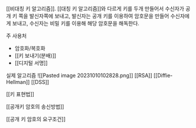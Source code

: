 [[비대칭 키 알고리즘]].
[[대칭 키 알고리즘]]와 다르게 키를 두개 만들어서 수신자가 공개 키 쪽을 발신자쪽에 보내고,
발신자는 공개 키를 이용하여 암호문을 만들어 수신자에게 보내고,
수신자는 비밀 키를 이용해 해당 암호문을 해독한다.

주 사용처
- 암호화/복호화
- [[키 보내기(분배)]]
- [[디지털 서명]]

실제 알고리즘
![[Pasted image 20231010102828.png]]
[[RSA]]
[[Diffie-Hellman]]
[[DSS]]

[[키 표현법]]

[[공개키 암호의 송신방법]]

[[공개 키 암호의 요구조건]]

